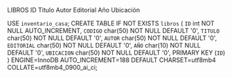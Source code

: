 LIBROS
 ID
 Titulo
 Autor
 Editorial
 Año
 Ubicación

USE `inventario_casa`;
CREATE TABLE IF NOT EXISTS `libros` (
  `ID` int NOT NULL AUTO_INCREMENT,
  `CODIGO` char(50) NOT NULL DEFAULT '0',
  `TITULO` char(50) NOT NULL DEFAULT '0',
  `AUTOR` char(50) NOT NULL DEFAULT '0',
  `EDITORIAL` char(50) NOT NULL DEFAULT '0',
  `AÑO` char(10) NOT NULL DEFAULT '0',
  `UBICACION` char(50) NOT NULL DEFAULT '0',
  PRIMARY KEY (`ID`)
) ENGINE=InnoDB AUTO_INCREMENT=188 DEFAULT CHARSET=utf8mb4 COLLATE=utf8mb4_0900_ai_ci;
